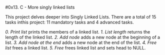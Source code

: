#0x13. C - More singly linked lists

This project delves deeper into Singly Linked Lists.
There are a total of 15 tasks inthis project:
11 mandatory tasks and 4 advanced tasks.

*0. Print list* prints the members of a linked list.
*1. List length* returns the length of the linked list.
*2. Add node* adds a new node at the beginning of a list.
*3. Add node at the end* adds a new node at the end of the list.
*4. Free list* frees a linked list.
*5. Free* frees linked list and sets head to NULL.

